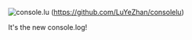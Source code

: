![console.lu](https://img.shields.io/badge/console.lu-v0.0.1-informational)
(https://github.com/LuYeZhan/consolelu)

It's the new console.log!